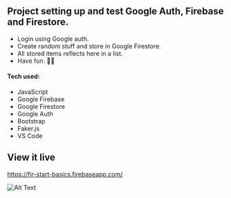## Project setting up and test Google Auth, Firebase and Firestore.

* Login using Google auth.
* Create random stuff and store in Google Firestore.
* All stored items reflects here in a list.
* Have fun. 🍹😄


#### Tech used: 
- JavaScript
- Google Firebase
- Google Firestore
- Google Auth
- Bootstrap
- Faker.js
- VS Code


## View it live
https://fir-start-basics.firebaseapp.com/

![Alt Text](https://media.giphy.com/media/11sBLVxNs7v6WA/giphy.gif)
